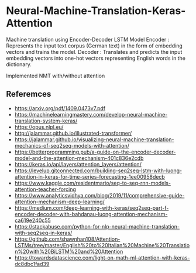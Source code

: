 # Neural-Machine-Translation-Keras-Attention
Machine translation using Encoder-Decoder LSTM Model 
Encoder : Represents the input text corpus (German text) in the form of embedding vectors and trains the model.
Decoder : Translates and predicts the input embedding vectors into one-hot vectors representing English words in the dictionary.

Implemented NMT with/without attention

## Referemces
* https://arxiv.org/pdf/1409.0473v7.pdf
* https://machinelearningmastery.com/develop-neural-machine-translation-system-keras/
* https://opus.nlpl.eu/
* http://jalammar.github.io/illustrated-transformer/
* https://jalammar.github.io/visualizing-neural-machine-translation-mechanics-of-seq2seq-models-with-attention/
* https://betterprogramming.pub/a-guide-on-the-encoder-decoder-model-and-the-attention-mechanism-401c836e2cdb
* https://keras.io/api/layers/attention_layers/attention/
* https://levelup.gitconnected.com/building-seq2seq-lstm-with-luong-attention-in-keras-for-time-series-forecasting-1ee00958decb
* https://www.kaggle.com/residentmario/seq-to-seq-rnn-models-attention-teacher-forcing
* https://www.analyticsvidhya.com/blog/2019/11/comprehensive-guide-attention-mechanism-deep-learning/
* https://medium.com/deep-learning-with-keras/seq2seq-part-f-encoder-decoder-with-bahdanau-luong-attention-mechanism-ca619e240c55
* https://stackabuse.com/python-for-nlp-neural-machine-translation-with-seq2seq-in-keras/
* https://github.com/shawnhan108/Attention-LSTMs/tree/master/English%20to%20Italian%20Machine%20Translation%20with%20BiLSTM%20and%20Attention
* https://towardsdatascience.com/light-on-math-ml-attention-with-keras-dc8dbc1fad39












